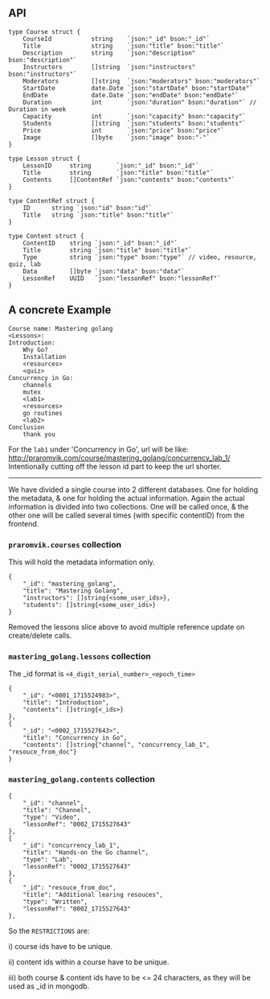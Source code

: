 ## API
```
type Course struct {
    CourseId           string    `json:"_id" bson:"_id"`
    Title              string    `json:"title" bson:"title"`
    Description        string    `json:"description" bson:"description"`
    Instructors        []string  `json:"instructors" bson:"instructors"`
    Moderators         []string  `json:"moderators" bson:"moderators"`
    StartDate          date.Date `json:"startDate" bson:"startDate"`
    EndDate            date.Date `json:"endDate" bson:"endDate"`
    Duration           int       `json:"duration" bson:"duration"` // Duration in week
    Capacity           int       `json:"capacity" bson:"capacity"`
    Students           []string  `json:"students" bson:"students"`
    Price              int       `json:"price" bson:"price"`
    Image              []byte    `json:"image" bson:"-"`
}
```

```
type Lesson struct {
    LessonID     string       `json:"_id" bson:"_id"`
    Title        string       `json:"title" bson:"title"`
    Contents     []ContentRef `json:"contents" bson:"contents"`
}

type ContentRef struct {
    ID      string `json:"id" bson:"id"`
    Title   string `json:"title" bson:"title"`
}

type Content struct {
    ContentID    string `json:"_id" bson:"_id"`
    Title        string `json:"title" bson:"title"`
    Type         string `json:"type" bson:"type"` // video, resource, quiz, lab
    Data         []byte `json:"data" bson:"data"`
    LessonRef    UUID   `json:"lessonRef" bson:"lessonRef"`
}
```


## A concrete Example
```
Course name: Mastering golang
<Lessons>:
Introduction:
    Why Go?
    Installation
    <resources>
    <quiz>
Concurrency in Go:
    channels
    mutex
    <lab1>
    <resources>
    go routines
    <lab2>
Conclusion
    thank you
```

For the `lab1` under 'Concurrency in Go', url will be like:
http://praromvik.com/course/mastering_golang/concurrency_lab_1/
Intentionally cutting off the lesson id part to keep the url shorter.

---

We have divided a single course into 2 different databases. One for holding the metadata, & one for holding the actual information.
Again the actual information is divided into two collections. One will be called once, & the other one will be called several times (with specific contentID) from the frontend.
### `praromvik.courses` collection
This will hold the metadata information only.
```
{
    "_id": "mastering_golang",
    "title": "Mastering Golang",
    "instructors": []string{<some_user_ids>},
    "students": []string{<some_user_ids>}
}
```
Removed the lessons slice above to avoid multiple reference update on create/delete calls.

### `mastering_golang.lessons` collection
The _id format is `<4_digit_serial_number>_<epoch_time>`
```
{
    "_id": "<0001_1715524983>",
    "title": "Introduction",
    "contents": []string{<_ids>}
},
{
    "_id": "<0002_1715527643>",
    "title": "Concurrency in Go",
    "contents": []string{"channel", "concurrency_lab_1", "resouce_from_doc"}
}
```

### `mastering_golang.contents` collection
```
{
    "_id": "channel",
    "title": "Channel",
    "type": "Video",
    "lessonRef": "0002_1715527643"
},
{
    "_id": "concurrency_lab_1",
    "title": "Hands-on the Go channel",
    "type": "Lab",
    "lessonRef": "0002_1715527643"
},
{
    "_id": "resouce_from_doc",
    "title": "Additional learing resouces",
    "type": "Written",
    "lessonRef": "0002_1715527643"
},
```

So the `RESTRICTIONS` are:

i) course ids have to be unique.

ii) content ids within a course have to be unique.

iii) both course & content ids have to be <= 24 characters, as they will be used as _id in mongodb.
